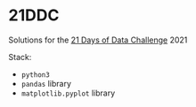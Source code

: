 # 21DDC

Solutions for the [21 Days of Data Challenge](https://data-challenge.lighthouselabs.ca/) 2021

Stack:
- `python3`
- `pandas` library
- `matplotlib.pyplot` library